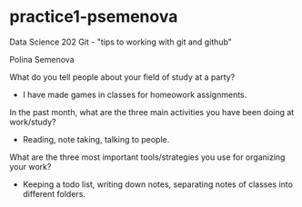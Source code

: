 # practice1-psemenova
Data Science 202 Git - "tips to working with git and github"


Polina Semenova

What do you tell people about your field of study at a party?
- I have made games in classes for homeowork assignments. 

In the past month, what are the three main activities you have been doing at work/study?
- Reading, note taking, talking to people. 

What are the three most important tools/strategies you use for organizing your work?
- Keeping a todo list, writing down notes, separating notes of classes into different folders. 
